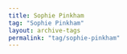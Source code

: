 ```yaml
---
title: Sophie Pinkham
tag: "Sophie Pinkham"
layout: archive-tags
permalink: "tag/sophie-pinkham"
---
```

